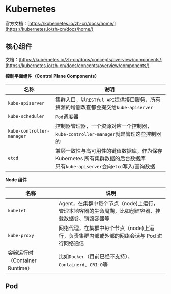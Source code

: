 # Kubernetes

官方文档：[https://kubernetes.io/zh-cn/docs/home/](https://kubernetes.io/zh-cn/docs/home/)



## 核心组件

文档：[https://kubernetes.io/zh-cn/docs/concepts/overview/components/](https://kubernetes.io/zh-cn/docs/concepts/overview/components/)

**控制平面组件（Control Plane Components）**

| 名称                      | 说明                                                         |
| ------------------------- | ------------------------------------------------------------ |
| `kube-apiserver`          | 集群入口，以`RESTful API`提供接口服务，所有资源的增删改查都会提交给`kube-apiserver` |
| `kube-scheduler`          | `Pod`调度器                                                  |
| `kube-controller-manager` | 控制器管理器，一个资源对应一个控制器，`kube-controller-manager`就是管理这些控制器的 |
| `etcd`                    | 兼顾一致性与高可用性的键值数据库，作为保存 Kubernetes 所有集群数据的后台数据库<br />只有``kube-apiserver``会向`etcd`写入/查询数据 |

**Node 组件**

| 名称                            | 说明                                                         |
| ------------------------------- | ------------------------------------------------------------ |
| `kubelet`                       | Agent，在集群中每个节点（node)上运行，管理本地容器的生命周期，比如创建容器、挂载数据卷、销毁容器等 |
| `kube-proxy`                    | 网络代理，在集群中每个节点（node)上运行，负责集群内部或外部的网络会话与 Pod 进行网络通信 |
| 容器运行时（Container Runtime） | 比如`Docker`（目前已经不支持）、`Containerd`、`CRI-O`等      |



## Pod
